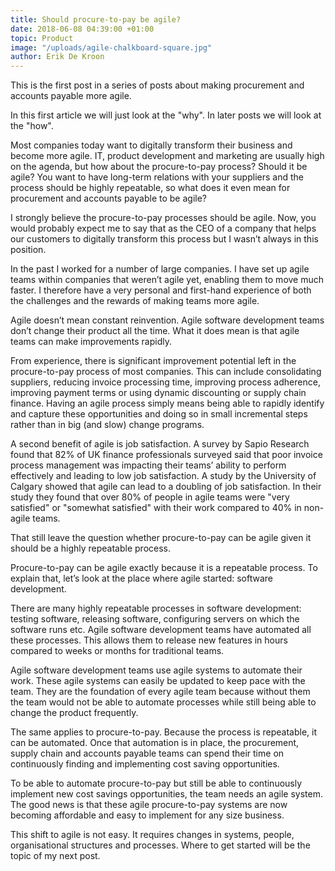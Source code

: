 ```yaml
---
title: Should procure-to-pay be agile?
date: 2018-06-08 04:39:00 +01:00
topic: Product
image: "/uploads/agile-chalkboard-square.jpg"
author: Erik De Kroon
---
```


This is the first post in a series of posts about making procurement and accounts payable more agile.

In this first article we will just look at the "why". In later posts we will look at the "how".

Most companies today want to digitally transform their business and become more agile. IT, product development and marketing are usually high on the agenda, but how about the procure-to-pay process? Should it be agile? You want to have long-term relations with your suppliers and the process should be highly repeatable, so what does it even mean for procurement and accounts payable to be agile?

I strongly believe the procure-to-pay processes should be agile. Now, you would probably expect me to say that as the CEO of a company that helps our customers to digitally transform this process but I wasn’t always in this position.

In the past I worked for a number of large companies. I have set up agile teams within companies that weren’t agile yet, enabling them to move much faster. I therefore have a very personal and first-hand experience of both the challenges and the rewards of making teams more agile.

Agile doesn’t mean constant reinvention. Agile software development teams don’t change their product all the time. What it does mean is that agile teams can make improvements rapidly.

From experience, there is significant improvement potential left in the procure-to-pay process of most companies. This can include consolidating suppliers, reducing invoice processing time, improving process adherence, improving payment terms or using dynamic discounting or supply chain finance. Having an agile process simply means being able to rapidly identify and capture these opportunities and doing so in small incremental steps rather than in big (and slow) change programs.

A second benefit of agile is job satisfaction. A survey by Sapio Research found that 82% of UK finance professionals surveyed said that poor invoice process management was impacting their teams’ ability to perform effectively and leading to low job satisfaction. A study by the University of Calgary showed that agile can lead to a doubling of job satisfaction. In their study they found that over 80% of people in agile teams were "very satisfied" or "somewhat satisfied" with their work compared to 40% in non-agile teams.

That still leave the question whether procure-to-pay can be agile given it should be a highly repeatable process.

Procure-to-pay can be agile exactly because it is a repeatable process. To explain that, let’s look at the place where agile started: software development.

There are many highly repeatable processes in software development: testing software, releasing software, configuring servers on which the software runs etc. Agile software development teams have automated all these processes. This allows them to release new features in hours compared to weeks or months for traditional teams.

Agile software development teams use agile systems to automate their work. These agile systems can easily be updated to keep pace with the team. They are the foundation of every agile team because without them the team would not be able to automate processes while still being able to change the product frequently.

The same applies to procure-to-pay. Because the process is repeatable, it can be automated. Once that automation is in place, the procurement, supply chain and accounts payable teams can spend their time on continuously finding and implementing cost saving opportunities.

To be able to automate procure-to-pay but still be able to continuously implement new cost savings opportunities, the team needs an agile system. The good news is that these agile procure-to-pay systems are now becoming affordable and easy to implement for any size business.

This shift to agile is not easy. It requires changes in systems, people, organisational structures and processes. Where to get started will be the topic of my next post.